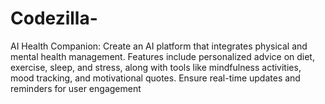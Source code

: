 # Codezilla-
AI Health Companion: Create an AI platform that integrates physical and mental health management. Features include personalized advice on diet, exercise, sleep, and stress, along with tools like mindfulness activities, mood tracking, and motivational quotes. Ensure real-time updates and reminders for user engagement
